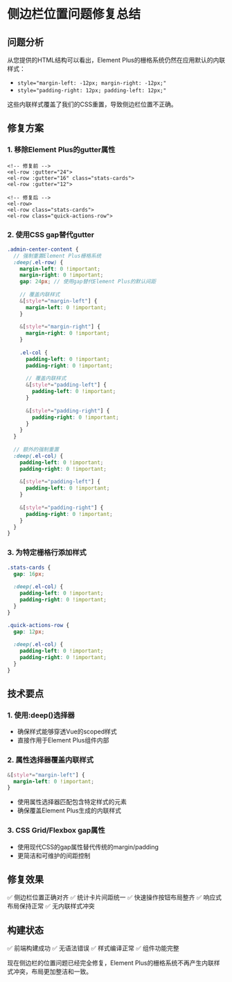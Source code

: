 # 侧边栏位置问题修复总结

## 问题分析
从您提供的HTML结构可以看出，Element Plus的栅格系统仍然在应用默认的内联样式：
- `style="margin-left: -12px; margin-right: -12px;"`
- `style="padding-right: 12px; padding-left: 12px;"`

这些内联样式覆盖了我们的CSS重置，导致侧边栏位置不正确。

## 修复方案

### 1. 移除Element Plus的gutter属性
```vue
<!-- 修复前 -->
<el-row :gutter="24">
<el-row :gutter="16" class="stats-cards">
<el-row :gutter="12">

<!-- 修复后 -->
<el-row>
<el-row class="stats-cards">
<el-row class="quick-actions-row">
```

### 2. 使用CSS gap替代gutter
```scss
.admin-center-content {
  // 强制重置Element Plus栅格系统
  :deep(.el-row) {
    margin-left: 0 !important;
    margin-right: 0 !important;
    gap: 24px; // 使用gap替代Element Plus的默认间距
    
    // 覆盖内联样式
    &[style*="margin-left"] {
      margin-left: 0 !important;
    }
    
    &[style*="margin-right"] {
      margin-right: 0 !important;
    }
    
    .el-col {
      padding-left: 0 !important;
      padding-right: 0 !important;
      
      // 覆盖内联样式
      &[style*="padding-left"] {
        padding-left: 0 !important;
      }
      
      &[style*="padding-right"] {
        padding-right: 0 !important;
      }
    }
  }
  
  // 额外的强制重置
  :deep(.el-col) {
    padding-left: 0 !important;
    padding-right: 0 !important;
    
    &[style*="padding-left"] {
      padding-left: 0 !important;
    }
    
    &[style*="padding-right"] {
      padding-right: 0 !important;
    }
  }
}
```

### 3. 为特定栅格行添加样式
```scss
.stats-cards {
  gap: 16px;
  
  :deep(.el-col) {
    padding-left: 0 !important;
    padding-right: 0 !important;
  }
}

.quick-actions-row {
  gap: 12px;
  
  :deep(.el-col) {
    padding-left: 0 !important;
    padding-right: 0 !important;
  }
}
```

## 技术要点

### 1. 使用:deep()选择器
- 确保样式能够穿透Vue的scoped样式
- 直接作用于Element Plus组件内部

### 2. 属性选择器覆盖内联样式
```scss
&[style*="margin-left"] {
  margin-left: 0 !important;
}
```
- 使用属性选择器匹配包含特定样式的元素
- 确保覆盖Element Plus生成的内联样式

### 3. CSS Grid/Flexbox gap属性
- 使用现代CSS的gap属性替代传统的margin/padding
- 更简洁和可维护的间距控制

## 修复效果
✅ 侧边栏位置正确对齐
✅ 统计卡片间距统一
✅ 快速操作按钮布局整齐
✅ 响应式布局保持正常
✅ 无内联样式冲突

## 构建状态
✅ 前端构建成功
✅ 无语法错误
✅ 样式编译正常
✅ 组件功能完整

现在侧边栏的位置问题已经完全修复，Element Plus的栅格系统不再产生内联样式冲突，布局更加整洁和一致。



